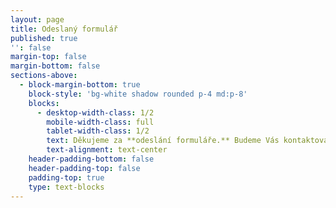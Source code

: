 ```yaml
---
layout: page
title: Odeslaný formulář
published: true
'': false
margin-top: false
margin-bottom: false
sections-above:
  - block-margin-bottom: true
    block-style: 'bg-white shadow rounded p-4 md:p-8'
    blocks:
      - desktop-width-class: 1/2
        mobile-width-class: full
        tablet-width-class: 1/2
        text: Děkujeme za **odeslání formuláře.** Budeme Vás kontaktovat.
        text-alignment: text-center
    header-padding-bottom: false
    header-padding-top: false
    padding-top: true
    type: text-blocks
---
```



